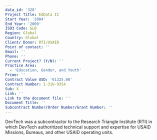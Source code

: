 ```yaml
---
data_id: '328'
Project Title: EdData II
Start Year: '2004'
End Year: '2009'
ISO3 Code: GLB
Region: Global
Country: Global
Client/ Donor: RTI/USAID
Point of contact: ''
Email: ''
Phone: ''
Current Project? (Y/N): ''
Practice Area:
  - 'Education, Gender, and Youth'
Prime: ''
Contract Value USD: '61325.00'
Contract Number: 1-31U-9354
Sub: X
Link: ''
Link to the document file: ''
Document Title: ''
Subcontract Number/Order Number/Grant Number: ''
---
```

DevTech was a subcontractor to the Research Triangle Institute (RTI) in which DevTech authoritized technical support and expertise for USAID Missions, Bureaus, and other USAID operating units.